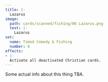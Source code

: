 ```yaml
---
title: |-
  Lazarus
image: 
  path: cards/scanned/fishing/06 Lazarus.png
  text: |-
    Lazarus
set:
  name: Timed Comedy & Fishing
  number: 6
effects: 
- |-
  Activate all deactivated Christian cards.
---
```

Some actual info about this thing TBA.
